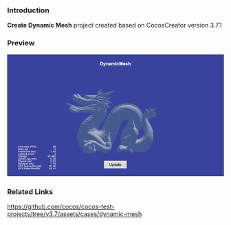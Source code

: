 ### Introduction
**Create Dynamic Mesh** project created based on CocosCreator version 3.7.1

### Preview
![image](../../../gif/202303/2023030901.gif)

### Related Links
https://github.com/cocos/cocos-test-projects/tree/v3.7/assets/cases/dynamic-mesh